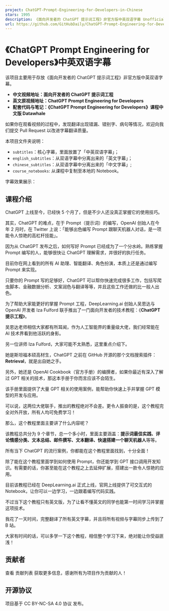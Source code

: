 ```yaml
---
project: ChatGPT-Prompt-Engineering-for-Developers-in-Chinese
stars: 1995
description: 《面向开发者的 ChatGPT 提示词工程》非官方版中英双语字幕 Unofficial subtitles of "ChatGPT Prompt Engineering for Developers"
url: https://github.com/GitHubDaily/ChatGPT-Prompt-Engineering-for-Developers-in-Chinese
---
```


《ChatGPT Prompt Engineering for Developers》中英双语字幕
=================================================

该项目主要用于存放《面向开发者的 ChatGPT 提示词工程》非官方版中英双语字幕。

-   **中文视频地址：面向开发者的 ChatGPT 提示词工程**
-   **英文原视频地址：ChatGPT Prompt Engineering for Developers**
-   **配套代码与笔记：《ChatGPT Prompt Engineering for Developers》课程中文版 Datawhale**

如果你在观看视频的过程中，发现翻译出现错漏、错别字、病句等情况，欢迎向我们提交 Pull Request 以改进字幕翻译质量。

本项目文件夹说明：

-   `subtitles`：核心字幕，里面放置了「中英双语字幕」；
-   `english_subtitles`：从双语字幕中分离出来的「英文字幕」；
-   `chinese_subtitles`：从双语字幕中分离出来的「中文字幕」;
-   `course_notebooks`: 从课程中复制至本地的 Notebook。

字幕效果展示：

课程介绍
----

ChatGPT 上线至今，已经快 5 个月了，但是不少人还没真正掌握它的使用技巧。

其实，ChatGPT 的难点，在于 Prompt（提示词）的编写，OpenAI 创始人在今年 2 月时，在 Twitter 上说：「能够出色编写 Prompt 跟聊天机器人对话，是一项能令人惊艳的高杠杆技能」。

因为从 ChatGPT 发布之后，如何写好 Prompt 已经成为了一个分水岭。熟练掌握 Prompt 编写的人，能够很快让 ChatGPT 理解需求，并很好的执行任务。

目前你在网上看到的所有 AI 助理、智能翻译、角色扮演，本质上还是通过编写 Prompt 来实现。

只要你的 Prompt 写的足够好，ChatGPT 可以帮你快速完成很多工作，包括写爬虫脚本、金融数据分析、文案润色与翻译等等，并且这些工作还做的比一般人出色。

为了帮助大家能更好的掌握 Prompt 工程，DeepLearning.ai 创始人吴恩达与 OpenAI 开发者 Iza Fulford 联手推出了一门面向开发者的技术教程：《**ChatGPT 提示工程**》。

吴恩达老师相信大家都有所耳闻，作为人工智能界的重量级大佬，我们经常能在 AI 技术界看到他活跃的身影。

另一位讲师 Iza Fulford，大家可能不太熟悉，这里重点介绍下。

她是斯坦福本硕高材生，ChatGPT 之前在 GitHub 开源的那个文档搜索插件：**Retrieval**，就是出自她之手。

另外，她还是 OpenAI Cookbook（官方手册）的编撰者，如果你最近有深入了解过 GPT 相关的技术，那这本手册于你而言应该不会陌生。

该手册里面提供了大量 GPT 相关的使用案例，能帮助你快速上手并掌握 GPT 模型的开发与应用。

可以说，这两位大佬联手，推出的教程绝对不会差。更令人振奋的是，这个教程完全对外开放，所有人均可免费学习！

那么，这个教程里面主要讲了什么内容呢？

该教程总共分为 9 个章节，总一个多小时，里面主要涵盖：**提示词最佳实践、评论情感分类、文本总结、邮件撰写、文本翻译、快速搭建一个聊天机器人**等等。

所有当下 ChatGPT 的流行案例，你都能在这个教程里面找到，十分全面！

除了能在这个教程里面学到如何使用 Prompt，你还能学到 GPT 接口调用开发知识。有需要的话，你甚至能在这个教程之上去延伸扩展，搭建出一款令人惊艳的应用。

目前该教程已经在 DeepLearning.ai 正式上线，官网上线提供了可交互式的 Notebook，让你可以一边学习，一边跟着编写代码实践。

不过当下这个教程只有英文版，为了让看不懂英文的同学也能第一时间学习并掌握这项技术。

我花了一天时间，完整翻译了所有英文字幕，并且将所有视频与字幕同步上传到了 B 站。

大家有时间的话，可以多学一下这个教程，相信整个学习下来，绝对能让你受益匪浅！

贡献者
---

查看 贡献列表 获取更多信息，感谢所有为项目作为贡献的人！

开源协议
----

项目基于 CC BY-NC-SA 4.0 协议 发布。
